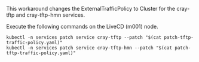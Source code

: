 This workaround changes the ExternalTrafficPolicy to Cluster for the cray-tftp and cray-tftp-hmn services.

Execute the following commands on the LiveCD (m001) node.

    kubectl -n services patch service cray-tftp --patch "$(cat patch-tftp-traffic-policy.yaml)"
    kubectl -n services patch service cray-tftp-hmn --patch "$(cat patch-tftp-traffic-policy.yaml)"
